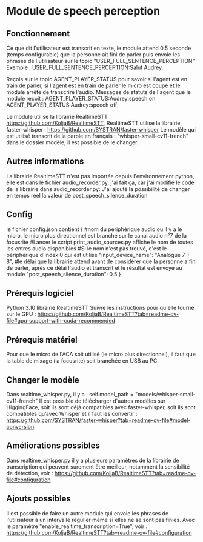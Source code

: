 # Module de speech perception

## Fonctionnement
Ce que dit l'utilisateur est transcrit en texte, le module attend 0.5 seconde (temps configurable)
que la personne ait fini de parler puis envoie les phrases de l'utilisateur sur le topic "USER_FULL_SENTENCE_PERCEPTION"
Exemple : 
USER_FULL_SENTENCE_PERCEPTION:Salut Audrey.

Reçois sur le topic AGENT_PLAYER_STATUS pour savoir si l'agent est en train de parler,
si l'agent est en train de parler le micro est coupé et le module arrête de transcrire l'audio.
Messages de statuts de l'agent que le module reçoit : 
AGENT_PLAYER_STATUS:Audrey:speech on
AGENT_PLAYER_STATUS:Audrey:speech off

Le module utilise la librairie RealtimeSTT : https://github.com/KoljaB/RealtimeSTT, RealtimeSTT utilise la librairie faster-whisper : https://github.com/SYSTRAN/faster-whisper
Le modèle qui est utilisé transcrit de la parole en français : "whisper-small-cv11-french" dans le dossier modèle, il est possible de le changer.

## Autres informations
La librairie RealtimeSTT n'est pas importée depuis l'environnement python, elle est dans le fichier audio_recorder.py, j'ai fait ça, car j'ai modifié le code de la librairie dans audio_recorder.py:
J'ai ajouté la possibilité de changer en temps réel la valeur de post_speech_silence_duration


## Config 
le fichier config.json contient
{
    #nom du périphérique audio ou il y a le micro, le micro plus directionnel est branché sur le canal audio n°7 de la focusrite
    #Lancer le script print_audio_sources.py affiche le nom de toutes les entres audio disponibles
    #Si le nom n'est pas trouvé, c'est le périphérique d'index 0 qui est utilisé
    "input_device_name": "Analogue 7 + 8",
    #le délai que la librairie attend avant de considérer que la personne a fini de parler, après ce délai l'audio et transcrit et le résultat est envoyé au module
    "post_speech_silence_duration": 0.5
}


## Prérequis logiciel
Python 3.10
librairie RealtimeSTT
Suivre les instructions pour qu'elle tourne sur le GPU : https://github.com/KoljaB/RealtimeSTT?tab=readme-ov-file#gpu-support-with-cuda-recommended

## Prérequis matériel
Pour que le micro de l'ACA soit utilisé (le micro plus directionnel), il faut que la table de mixage (la focusrite) soit branchée en USB au PC.

## Changer le modèle
Dans realtime_whisper.py, il y a : self.model_path = "models/whisper-small-cv11-french"
Il est possible de télécharger d'autres modèles sur HiggingFace, soit ils sont déjà compatibles avec faster-whisper, 
soit ils sont compatibles qu’avec Whisper et il faut les convertir : https://github.com/SYSTRAN/faster-whisper?tab=readme-ov-file#model-conversion


## Améliorations possibles
Dans realtime_whisper.py il y a plusieurs paramètres de la librairie de transcription qui peuvent surement être meilleur, notamment la sensibilité de détection,
voir : https://github.com/KoljaB/RealtimeSTT?tab=readme-ov-file#configuration 

## Ajouts possibles
Il est possible de faire un autre module qui envoie les phrases de l'utilisateur à un intervalle régulier même si elles ne se sont pas finies. 
Avec le paramètre "enable_realtime_transcription=True", voir : https://github.com/KoljaB/RealtimeSTT?tab=readme-ov-file#configuration 



